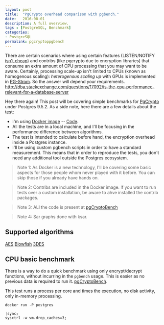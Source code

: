 ```yaml
---
layout: post
title:  "PgCrypto overhead comparison with pgbench."
date:   2016-08-01
description: A full overview.
tags : [PostgreSQL, Benchmark]
categories:
- PostgreSQL
permalink: pgcryptoppgbench
---
```


There are certain scenarios where using certain features (LISTEN/NOTIFY [isn't cheap](http://johtopg.blogspot.com.ar/2015/11/listening-connections-arent-cheap.html)) and contribs (like pgcrypto due to encryption libraries) that consume an extra amount of CPU processing that you may want to be aware. Certainly, processing scale-up isn't limited to CPUs (known as homogenous scaling): _heterogenous scaling up_ with GPUs is implemented in [PG-Strom](https://wiki.postgresql.org/wiki/PGStrom). So the answer will depend your requirements.
http://dba.stackexchange.com/questions/17092/is-the-cpu-performance-relevant-for-a-database-server


Hey there again! This post will be covering simple benchmarks for [PgCrypto](https://www.postgresql.org/docs/9.5/static/pgcrypto.html) under
Postgres 9.5.2. As a side note, here there are a few details about the test:

- I'm using [Docker image](https://hub.docker.com/_/postgres/) -- [Code](https://github.com/docker-library/postgres/blob/master/9.5/Dockerfile).
- All the tests are in a local machine, and I'll be focusing in the performance difference
   between algorithms.
- The test is intended to calculate before hand, the encryption overhead inside
  a Postgres instance.
- I'll be using custom pgbench scripts in order to have a standard measurement. This
  means that in order to  reproduce the tests, you don't need any additional tool
  outside the Postgres ecosystem.

> Note 1:
> As Docker is a new technology, I'll be covering some basic aspects for those people
> whom never played with it before. You can skip those if you already have hands on.

> Note 2:
> Contribs are included in the Docker image. If you want to run tests over a custom
> installation, be aware to ahve installed the contrib packages.

> Note 3:
> ALl the code is present at [pgCryptoBench](https://github.com/3manuek/pgCryptoBench)

> Note 4:
> Sar graphs done with ksar.

## Supported algorithms

[AES]()
[Blowfish]()
[3DES]()


## CPU basic benchmark

There is a way to do a quick benchmark using only encrypt/decrypt functions, without
incurring in the `pgbench` usage. This is easier as no previous data is required to
run it. [pgCryptoBench](https://github.com/3manuek/pgCryptoBench).

This test runs a process per core and times the execution, no disk activity, only
in-memory processing.


```
docker run -P postgres
```

```
|sync;
sysctrl -w vm.drop_caches=3;
```
